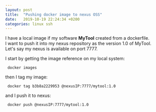 ```yaml
---
layout: post
title:  "Pushing docker image to nexus OSS"
date:   2019-10-19 22:24:34 +0200
categories: linux ssh
---
```

I have a local image if my software __MyTool__ created from a dockerfile.  
I want to push it into my nexus repository as the version 1.0 of MyTool.  
Let's say my nexus is available on port 7777.  

I start by getting the image reference on my local system:  
```
 docker images
```

then I tag my image:  

```
 docker tag b3b8a2229953 @nexusIP:7777/mytool:1.0
```

and I push it to nexus:  
```
 docker push @nexusIP:7777/mytool:1.0
```
